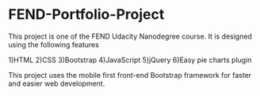 # FEND-Portfolio-Project

This project is one of the FEND Udacity Nanodegree course. It is designed using the following features

1)HTML
2)CSS
3)Bootstrap
4)JavaScript
5)jQuery
6)Easy pie charts plugin

This project uses the mobile first front-end Bootstrap framework for faster and easier web development.
